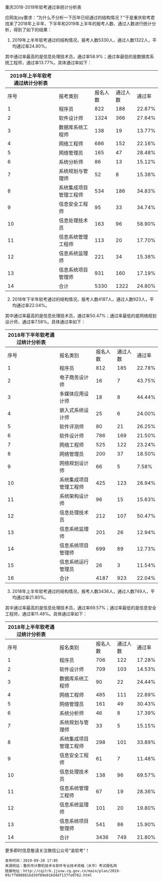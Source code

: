 重庆2018-2019年软考通过率统计分析表


应网友joy要求：“为什么不分析一下历年已经通过的结构情况？”于是重庆软考君找来了2018年上半年、下半年和2019年上半年的报考人数、通过人数进行统计分析，得到了如下的结果：

1. 2019年上半年软考通过的结构情况，报考人数5330人，通过人数1322人，平均通过率24.80%。

其中通过率最高的是信息处理技术员，通过率58.9%；通过率最低的是数据库系统工程师，通过率13.77%。具体通过率如下：

| **2019年上半年软考通过统计分析表** |      |    |    |  |
| -------- | ---------------------- | -------- | -------- | ------ |
| 序号          | 报考类别      | 报名人数 | 通过人数 | 通过率 |
| 1          | 程序员     | 822   | 188   | 22.87% |
| 2          | 软件设计师    | 1324  | 366   | 27.64% |
| 3          | 数据库系统工程师    | 138   | 19    | 13.77% |
| 4          | 网络工程师    | 686   | 152   | 22.16% |
| 5          | 网络管理员    | 165   | 47    | 28.48% |
| 6          | 系统分析师    | 86    | 13    | 15.12% |
| 7          | 系统规划与管理师    | 52    | 8  | 15.38% |
| 8          | 系统集成项目管理工程师 | 534   | 186   | 34.83% |
| 9          | 信息安全工程师   | 95    | 33    | 34.74% |
| 10         | 信息处理技术员   | 163   | 96    | 58.90% |
| 11         | 信息系统管理工程师  | 113   | 20    | 17.70% |
| 12         | 信息系统监理师   | 221   | 34    | 15.38% |
| 13         | 信息系统项目管理师  | 931   | 160   | 17.19% |
| 14         | 合计       | 5330  | 1322  | 24.80% |

2. 2018年下半年软考通过的结构情况，报考人数4187人，通过人数923人，平均通过率22.04%。

其中通过率最高的是信息处理技术员，通过率50.47%；通过率最低的是网络规划设计师，通过率7.58%。具体通过率如下：

| **2018年下半年软考通过统计分析表** |      |    |    |  |
| --------- | ---------------------- | -------- | -------- | ------ |
| 序号          | 报名类别      | 报名人数 | 通过人数 | 通过率 |
| 1          | 程序员     | 812   | 185   | 22.78% |
| 2          | 电子商务设计师   | 16    | 7  | 43.75% |
| 3          | 多媒体应用设计师    | 18    | 8  | 44.44% |
| 4          | 嵌入式系统设计师    | 25    | 6  | 24.00% |
| 5          | 软件评测师    | 80    | 21    | 26.25% |
| 6          | 软件设计师    | 786   | 169   | 21.50% |
| 7          | 网络工程师    | 525   | 122   | 23.24% |
| 8          | 网络管理员    | 200   | 37    | 18.50% |
| 9          | 网络规划设计师   | 66    | 5  | 7.58%  |
| 10         | 系统集成项目管理工程师 | 425   | 123   | 28.94% |
| 11         | 系统架构设计师   | 96    | 15    | 15.63% |
| 12         | 信息处理技术员   | 212   | 107   | 50.47% |
| 13         | 信息系统监理师   | 201   | 26    | 12.94% |
| 14         | 信息系统项目管理师  | 699   | 89    | 12.73% |
| 15         | 信息系统运行管理员  | 26    | 3  | 11.54% |
| 16         | 合计       | 4187  | 923   | 22.04% |

3. 2018年上半年软考通过的结构情况，报考人数3436人，通过人数749人，平均通过率21.80%。

其中通过率最高的是信息处理技术员，通过率69.57%；通过率最低的是信息安全工程师，通过率11.48%。具体通过率如下：

| **2018年上半年软考通过统计分析表** |      |    |    |  |
| ---------- | ---------------------- | -------- | -------- | ------ |
| 序号          | 报名类别      | 报名人数 | 通过人数 | 通过率 |
| 1          | 程序员     | 706   | 122   | 17.28% |
| 2          | 软件设计师    | 709   | 103   | 14.53% |
| 3          | 数据库系统工程师    | 90    | 22    | 24.44% |
| 4          | 网络工程师    | 485   | 111   | 22.89% |
| 5          | 网络管理员    | 161   | 49    | 30.43% |
| 6          | 系统分析师    | 46    | 8  | 17.39% |
| 7          | 系统规划与管理师    | 33    | 5  | 15.15% |
| 8          | 系统集成项目管理工程师 | 298   | 101   | 33.89% |
| 9          | 信息安全工程师   | 61    | 7  | 11.48% |
| 10         | 信息处理技术员   | 138   | 96    | 69.57% |
| 11         | 信息系统管理工程师  | 67    | 19    | 28.36% |
| 12         | 信息系统监理师   | 101   | 20    | 19.80% |
| 13         | 信息系统项目管理师  | 541   | 86    | 15.90% |
| 14         | 合计       | 3436  | 749   | 21.80% |

更多即时信息敬请关注微信公众号“渝软考”！

```
发布时间：2019-09-20 17:05  
来源网站：重庆市计算机技术与软件专业技术资格（水平）考试报名网  
链接地址：http://cqitrk.jjxxw.cq.gov.cn/main/plan/2019-09/ff8080816d39f89e016d4df137fe0762.html  
```